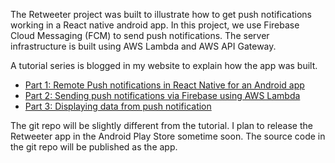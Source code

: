 The Retweeter project was built to illustrate how to get push notifications working in a React native android app. In this project, we use Firebase Cloud Messaging (FCM) to send push notifications. The server infrastructure is built using AWS Lambda and AWS API Gateway.

A tutorial series is blogged in my website to explain how the app was built.
* [Part 1: Remote Push notifications in React Native for an Android app](https://vijayt.com/post/remote-push-notifications-in-react-native-android-app/)
* [Part 2: Sending push notifications via Firebase using AWS Lambda](https://vijayt.com/post/sending-push-notifications-via-firebase-using-aws-lambda/)
* [Part 3: Displaying data from push notification](https://vijayt.com/post/displaying-data-push-notification/)

The git repo will be slightly different from the tutorial. I plan to release the Retweeter app in the Android Play Store sometime soon. The source code in the git repo will be published as the app.
